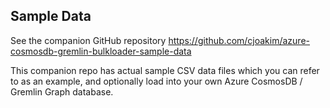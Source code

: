 ## Sample Data

See the companion GitHub repository https://github.com/cjoakim/azure-cosmosdb-gremlin-bulkloader-sample-data

This companion repo has actual sample CSV data files which you can refer to
as an example, and optionally load into your own Azure CosmosDB / Gremlin Graph database.
